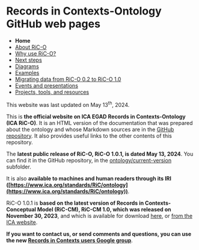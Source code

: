 # Records in Contexts-Ontology GitHub web pages



* **Home**
* [About RiC-O](about.html)
* [Why use RiC-O?](why-use-RiC-O.html)
* [Next steps](next-steps.html)
* [Diagrams](diagrams.html)
* [Examples](examples.html)
* [Migrating data from RiC-O 0.2 to RiC-O 1.0](migrating-data-from-RIC-O-v0.2-to-v1.0.html)
* [Events and presentations](events.html)
* [Projects, tools, and resources](projects-tools-resources.html)



This website was last updated on May 13<sup>th</sup>, 2024.

This is **the official website on ICA EGAD Records in Contexts-Ontology (ICA RiC-O)**. It is an HTML version of the documentation that was prepared about the ontology and whose Markdown sources are in the [GitHub repository](https://github.com/ICA-EGAD/RiC-O). It also provides useful links to the other contents of this repository.

The **latest public release of RiC-O, RiC-O 1.0.1, is dated May 13, 2024**. You can find it in the GitHub repository, in the [ontology/current-version](https://github.com/ICA-EGAD/RiC-O/tree/master/ontology/current-version) subfolder.

It is also **available to machines and human readers through its IRI ([https://www.ica.org/standards/RiC/ontology](https://www.ica.org/standards/RiC/ontology))**.

RiC-O 1.0.1 is **based on the latest version of Records in Contexts-Conceptual Model (RiC-CM), RiC-CM 1.0, which was released on November 30, 2023**, and which is available for download [here](https://github.com/ICA-EGAD/RiC-CM/releases/tag/v1.0.1), or [from the ICA website](https://www.ica.org/app/uploads/2023/12/RiC-CM-1.0.pdf).


**If you want to contact us, or send comments and questions, you can use the new [Records in Contexts users Google group](https://groups.google.com/g/Records_in_Contexts_users)**.
